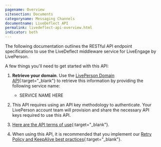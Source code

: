 ```yaml
---
pagename: Overview
sitesection: Documents
categoryname: Messaging Channels
documentname: LiveDeflect API
permalink: livedeflect-api-overview.html
indicator: both
---
```


The following documentation outlines the RESTful API endpoint specifications to use the LiveDeflect middleware service for LiveEngage by LivePerson.

A few things you'll need to get started with this API:

1. **Retrieve your domain**. Use the [LivePerson Domain API](agent-domain-domain-api.html){:target="_blank"} to retrieve this information by providing the following service name:

	* SERVICE NAME HERE

2. This API requires using an API key methodology to authenticate. Your LivePerson account team will provision and share the necessary API keys required to use this API.

3. [Here are the API terms of use](https://www.liveperson.com/policies/terms-of-use){:target="_blank"}.

4. When using this API, it is recommended that you implement our [Retry Policy and KeepAlive best practices](guides-retry-policy.html){:target="_blank"}.
